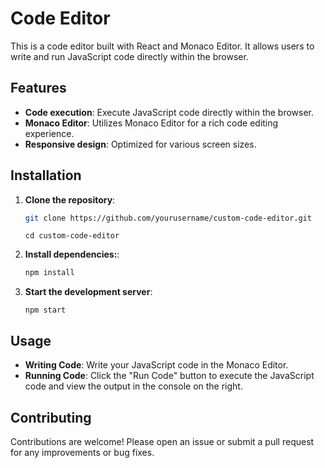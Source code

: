 # Code Editor

This is a code editor built with React and Monaco Editor. It allows users to write and run JavaScript code directly within the browser.

## Features

- **Code execution**: Execute JavaScript code directly within the browser.
- **Monaco Editor**: Utilizes Monaco Editor for a rich code editing experience.
- **Responsive design**: Optimized for various screen sizes.

## Installation

1. **Clone the repository**:

   ```bash
   git clone https://github.com/yourusername/custom-code-editor.git
   ```
   ```
   cd custom-code-editor
   ```

 2. **Install dependencies:**:
    ```bash
    npm install
    ```
 3. **Start the development server**:
    ```
    npm start
    ```

  ## Usage
- **Writing Code**: Write your JavaScript code in the Monaco Editor.
- **Running Code**: Click the "Run Code" button to execute the JavaScript code and view the output in the console on the right.


 ## Contributing
  Contributions are welcome! Please open an issue or submit a pull request for any improvements or bug fixes.
